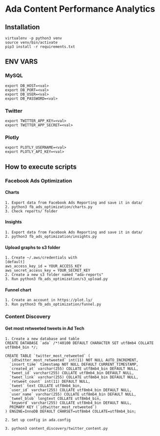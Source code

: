 # Ada Content Performance Analytics

## Installation

```
virtualenv -p python3 venv
source venv/bin/activate
pip3 install -r requirements.txt
```

## ENV VARS

### MySQL
```
export DB_HOST=<val>
export DB_PORT=<val>
export DB_USER=<val>
export DB_PASSWORD=<val>
```

### Twitter
```
export TWITTER_APP_KEY=<val>
export TWITTER_APP_SECRET=<val>
```

### Plotly
```
export PLOTLY_USERNAME=<val>
export PLOTLY_API_KEY=<val>
```

## How to execute scripts

### Facebook Ads Optimization
#### Charts
```
1. Export data from Facebook Ads Reporting and save it in data/
2. python3 fb_ads_optimization/charts.py
3. Check reports/ folder
```

#### Insights
```
1. Export data from Facebook Ads Reporting and save it in data/
2. python3 fb_ads_optimization/insights.py
```

#### Upload graphs to s3 folder
```
1. Create ~/.aws/credentials with
[default]
aws_access_key_id = YOUR_ACCESS_KEY
aws_secret_access_key = YOUR_SECRET_KEY
2. Create a new s3 folder named "ada-reports"
3. Run python3 fb_ads_optimization/s3_upload.py

```

#### Funnel chart
```
1. Create an account in https://plot.ly/
3. Run python3 fb_ads_optimization/funnel.py
```

### Content Discovery
#### Get most retweeted tweets in Ad Tech
```
1. Create a new database and table
CREATE DATABASE `ada` /*!40100 DEFAULT CHARACTER SET utf8mb4 COLLATE utf8mb4_bin */;

CREATE TABLE `twitter_most_retweeted` (
  `idtwitter_most_retweeted` int(11) NOT NULL AUTO_INCREMENT,
  `insert_time` timestamp NOT NULL DEFAULT CURRENT_TIMESTAMP,
  `created_at` varchar(255) COLLATE utf8mb4_bin DEFAULT NULL,
  `tweet_id` varchar(255) COLLATE utf8mb4_bin DEFAULT NULL,
  `tweet_link` varchar(255) COLLATE utf8mb4_bin DEFAULT NULL,
  `retweet_count` int(11) DEFAULT NULL,
  `tweet` text COLLATE utf8mb4_bin,
  `user_id` varchar(255) COLLATE utf8mb4_bin DEFAULT NULL,
  `user_name` varchar(255) COLLATE utf8mb4_bin DEFAULT NULL,
  `tweet_blob` longtext COLLATE utf8mb4_bin,
  `keyword` varchar(255) COLLATE utf8mb4_bin DEFAULT NULL,
  PRIMARY KEY (`idtwitter_most_retweeted`)
) ENGINE=InnoDB DEFAULT CHARSET=utf8mb4 COLLATE=utf8mb4_bin;

2. Set up config in ada.config 

3. python3 content_discovery/twitter_content.py
```
